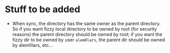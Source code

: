 # Stuff to be added

- When sync, the directory has the same owner as the parent directory. So if you want fizzy local directory to be owned by root (for security reasons) the parent directory should be owned by root; if you want the fizzy dir to be owned by user `alem0lars`, the parent dir should be owned by alem0lars, etc...